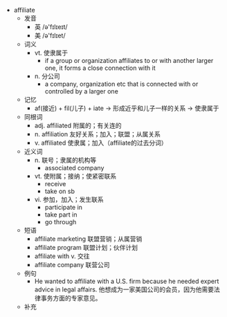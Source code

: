 - affiliate
  - 发音
    - 英 /ə'fɪlɪeɪt/
    - 美 /ə'fɪlɪet/
  - 词义
    - vt. 使隶属于
      - if a group or organization affiliates to or with another larger one, it forms a close connection with it
    - n. 分公司
      - a company, organization etc that is connected with or controlled by a larger one
  - 记忆
    - af(接近) + fil(儿子) + iate → 形成近乎和儿子一样的关系 → 使隶属于
  - 同根词
    - adj. affiliated 附属的；有关连的
    - n. affiliation 友好关系；加入；联盟；从属关系
    - v. affiliated 使隶属；加入（affiliate的过去分词）
  - 近义词
    - n. 联号；隶属的机构等
      - associated company
    - vt. 使附属；接纳；使紧密联系
      - receive
      - take on sb
    - vi. 参加，加入；发生联系
      - participate in
      - take part in
      - go through
  - 短语
    - affiliate marketing 联盟营销；从属营销
    - affiliate program 联盟计划；伙伴计划
    - affiliate with v. 交往
    - affiliate company 联营公司
  - 例句
    - He wanted to affiliate with a U.S. firm because he needed expert advice in legal affairs. 他想成为一家美国公司的会员，因为他需要法律事务方面的专家意见。
  - 补充